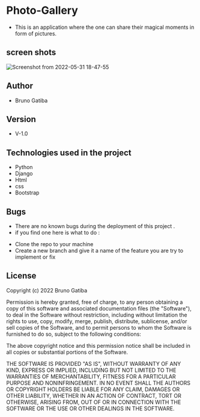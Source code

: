 # Photo-Gallery
 * This is an application where the one can share their magical moments in form of pictures. 
## screen shots

![Screenshot from 2022-05-31 18-47-55](https://user-images.githubusercontent.com/82473156/171215731-720244cd-1113-4d88-b8b9-c6f6852865e4.png)





 ## Author
 * Bruno Gatiba  

 ## Version 
 * V-1.0   


 ## Technologies used in the project  
 * Python  
 * Django 
 * Html 
 * css 
 * Bootstrap 



 ##  Bugs 
 * There are no known bugs during the deployment of this project .
 * if you find one here is what to do :
 - Clone the repo to your machine 
 - Create a new branch and give it a name of the feature you are try to implement or fix 
 


 ## License 
 Copyright (c) 2022 Bruno Gatiba

Permission is hereby granted, free of charge, to any person obtaining a copy of this software and associated documentation files (the "Software"), to deal in the Software without restriction, including without limitation the rights to use, copy, modify, merge, publish, distribute, sublicense, and/or sell copies of the Software, and to permit persons to whom the Software is furnished to do so, subject to the following conditions:

The above copyright notice and this permission notice shall be included in all copies or substantial portions of the Software.

THE SOFTWARE IS PROVIDED "AS IS", WITHOUT WARRANTY OF ANY KIND, EXPRESS OR IMPLIED, INCLUDING BUT NOT LIMITED TO THE WARRANTIES OF MERCHANTABILITY, FITNESS FOR A PARTICULAR PURPOSE AND NONINFRINGEMENT. IN NO EVENT SHALL THE AUTHORS OR COPYRIGHT HOLDERS BE LIABLE FOR ANY CLAIM, DAMAGES OR OTHER LIABILITY, WHETHER IN AN ACTION OF CONTRACT, TORT OR OTHERWISE, ARISING FROM, OUT OF OR IN CONNECTION WITH THE SOFTWARE OR THE USE OR OTHER DEALINGS IN THE SOFTWARE. 
